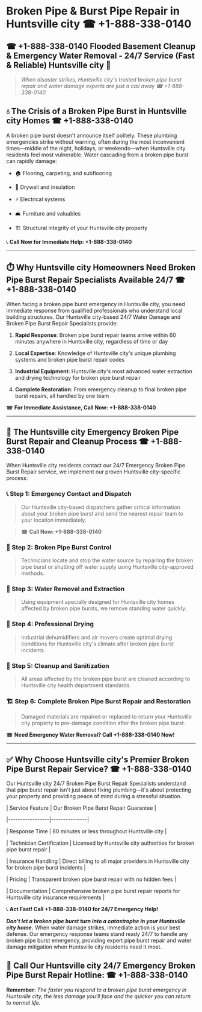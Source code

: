 # Broken Pipe & Burst Pipe Repair in Huntsville city ☎ +1-888-338-0140  
## ☎ +1-888-338-0140 Flooded Basement Cleanup & Emergency Water Removal - 24/7 Service (Fast & Reliable) Huntsville city 🚨  

> *When disaster strikes, Huntsville city's trusted broken pipe burst repair and water damage experts are just a call away ☎ +1-888-338-0140*  

## 💧 The Crisis of a Broken Pipe Burst in Huntsville city Homes ☎ +1-888-338-0140  

A broken pipe burst doesn't announce itself politely. These plumbing emergencies strike without warning, often during the most inconvenient times—middle of the night, holidays, or weekends—when Huntsville city residents feel most vulnerable. Water cascading from a broken pipe burst can rapidly damage:  

* 🏠 Flooring, carpeting, and subflooring  
* 🧱 Drywall and insulation  
* ⚡ Electrical systems  
* 🛋️ Furniture and valuables  
* 🏗️ Structural integrity of your Huntsville city property  

📞 **Call Now for Immediate Help: +1-888-338-0140**  

---  

## ⏱️ Why Huntsville city Homeowners Need Broken Pipe Burst Repair Specialists Available 24/7 ☎ +1-888-338-0140  

When facing a broken pipe burst emergency in Huntsville city, you need immediate response from qualified professionals who understand local building structures. Our Huntsville city-based 24/7 Water Damage and Broken Pipe Burst Repair Specialists provide:  

1. **Rapid Response**: Broken pipe burst repair teams arrive within 60 minutes anywhere in Huntsville city, regardless of time or day  
2. **Local Expertise**: Knowledge of Huntsville city's unique plumbing systems and broken pipe burst repair codes  
3. **Industrial Equipment**: Huntsville city's most advanced water extraction and drying technology for broken pipe burst repair  
4. **Complete Restoration**: From emergency cleanup to final broken pipe burst repairs, all handled by one team  

☎ **For Immediate Assistance, Call Now: +1-888-338-0140**  

---  

## 🔧 The Huntsville city Emergency Broken Pipe Burst Repair and Cleanup Process ☎ +1-888-338-0140  

When Huntsville city residents contact our 24/7 Emergency Broken Pipe Burst Repair service, we implement our proven Huntsville city-specific process:  

### 📞 Step 1: Emergency Contact and Dispatch  
> Our Huntsville city-based dispatchers gather critical information about your broken pipe burst and send the nearest repair team to your location immediately.  
> ☎ **Call Now: +1-888-338-0140**  

### 🚿 Step 2: Broken Pipe Burst Control  
> Technicians locate and stop the water source by repairing the broken pipe burst or shutting off water supply using Huntsville city-approved methods.  

### 🌊 Step 3: Water Removal and Extraction  
> Using equipment specially designed for Huntsville city homes affected by broken pipe bursts, we remove standing water quickly.  

### 💨 Step 4: Professional Drying  
> Industrial dehumidifiers and air movers create optimal drying conditions for Huntsville city's climate after broken pipe burst incidents.  

### 🧼 Step 5: Cleanup and Sanitization  
> All areas affected by the broken pipe burst are cleaned according to Huntsville city health department standards.  

### 🏗️ Step 6: Complete Broken Pipe Burst Repair and Restoration  
> Damaged materials are repaired or replaced to return your Huntsville city property to pre-damage condition after the broken pipe burst.  

☎ **Need Emergency Water Removal? Call +1-888-338-0140 Now!**  

---  

## ✅ Why Choose Huntsville city's Premier Broken Pipe Burst Repair Service? ☎ +1-888-338-0140  

Our Huntsville city 24/7 Broken Pipe Burst Repair Specialists understand that pipe burst repair isn't just about fixing plumbing—it's about protecting your property and providing peace of mind during a stressful situation.  

| Service Feature | Our Broken Pipe Burst Repair Guarantee |  
|-----------------|---------------|  
| Response Time | 60 minutes or less throughout Huntsville city |  
| Technician Certification | Licensed by Huntsville city authorities for broken pipe burst repair |  
| Insurance Handling | Direct billing to all major providers in Huntsville city for broken pipe burst incidents |  
| Pricing | Transparent broken pipe burst repair with no hidden fees |  
| Documentation | Comprehensive broken pipe burst repair reports for Huntsville city insurance requirements |  

📞 **Act Fast! Call +1-888-338-0140 for 24/7 Emergency Help!**  

***Don't let a broken pipe burst turn into a catastrophe in your Huntsville city home.*** When water damage strikes, immediate action is your best defense. Our emergency response teams stand ready 24/7 to handle any broken pipe burst emergency, providing expert pipe burst repair and water damage mitigation when Huntsville city residents need it most.  

## 📱 Call Our Huntsville city 24/7 Emergency Broken Pipe Burst Repair Hotline: ☎ +1-888-338-0140  

**Remember**: *The faster you respond to a broken pipe burst emergency in Huntsville city, the less damage you'll face and the quicker you can return to normal life.*